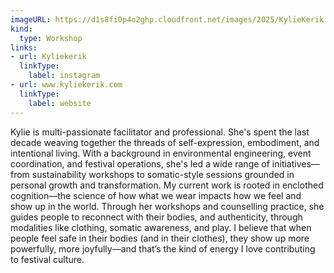 ```yaml
---
imageURL: https://d1s8fi0p4o2ghp.cloudfront.net/images/2025/KylieKerik.jpg
kind:
  type: Workshop
links:
- url: Kyliekerik
  linkType:
    label: instagram
- url: www.kyliekerik.com
  linkType:
    label: website
---
```

Kylie is multi-passionate facilitator and professional. She's spent the last decade weaving together the threads of self-expression, embodiment, and intentional living. With a background in environmental engineering, event coordination, and festival operations, she's led a wide range of initiatives—from sustainability workshops to somatic-style sessions grounded in personal growth and transformation.
My current work is rooted in enclothed cognition—the science of how what we wear impacts how we feel and show up in the world. Through her workshops and counselling practice, she guides people to reconnect with their bodies, and authenticity, through modalities like clothing, somatic awareness, and play.
I believe that when people feel safe in their bodies (and in their clothes), they show up more powerfully, more joyfully—and that’s the kind of energy I love contributing to festival culture.